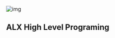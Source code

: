 ![img](https://assets.imaginablefutures.com/media/images/ALX_Logo.max-200x150.png)

## ALX High Level Programing 